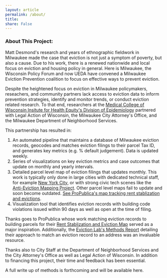 ```yaml
---
layout: article
permalink: /about/
title: 
share: False
---
```


### About This Project:

Matt Desmond's research and years of ethnographic fieldwork in Milwaukee made the case that eviction is not just a symptom of poverty, but also a cause. Due to his work, there is a renewed nationwide and local focus on eviction and housing policy in general. Here is Milwaukee, the Wisconsin Policy Forum and now UEDA have convened a Milwaukee Eviction Prevention coalition to focus on effective ways to prevent eviction.

Despite the heightened focus on eviction in Milwaukee policymakers, reseachers, and community partners lack access to eviction data to inform prevention strategies, identify and monitor trends, or conduct eviction related research. To that end, researchers at the [Medical College of Wisconsin Insitute for Health Equity's Division of Epidemiology](https://www.mcw.edu/departments/epidemiology) partnered with Legal Action of Wisconsin, the Milwaukee City Attorney's Office, and the Milwaukee Department of Neighborhood Services.

This partnership has resulted in:

1. An automated pipeline that maintains a database of Milwaukee eviction records, geocodes and matches eviction filings to their parcel Tax ID, and generates key metrics (e.g. % default judgement). Data is updated weekly.
2. Series of visualizations on key eviction metrics and case outcomes that update on monthly and yearly intervals.
3. Detailed parcel level map of eviction filings that updates monthly. This work is typically only done in large cities with dedicated technical staff, for example [New York City](https://council.nyc.gov/data/evictions/#building-hist), or with strong civic tech scenes like the [Anti-Eviction Mapping Project](https://www.antievictionmap.com/index#/sf-evictions/). Other parcel level maps fail to update and soon become outdated. [See ProPublica's map tracking rent stablization and evictions](https://projects.propublica.org/evictions/#15.99/40.8193/-73.9148).
4. Visualization tool that identifies eviction records with building code violations issued within 90 days as well as open at the time of filing. 

Thanks goes to ProPublica whose work matching eviction records to building parcels for their [Rent Stablization and Eviction Map](https://projects.propublica.org/evictions/#15.99/40.8193/-73.9148) served as a major inspiration. Additionally, the [Eviction Lab's Methods Report](https://evictionlab.org/docs/Eviction%20Lab%20Methodology%20Report.pdf) detailing their approach to match an eviction record to an address was an invaluable resource. 

Thanks also to City Staff at the Department of Neighborhood Services and the City Attorney's Office as well as Legal Action of Wisconsin. In addition to financing this project, their time and feedback has been essential.

A full write up of methods is forthcoming and will be available here.